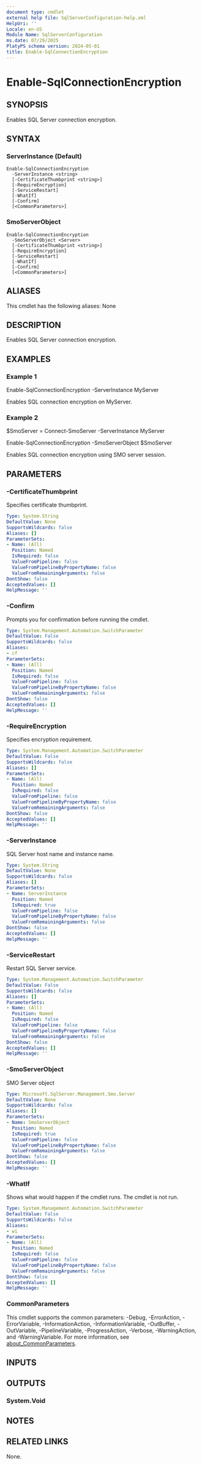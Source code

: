```yaml
---
document type: cmdlet
external help file: SqlServerConfiguration-help.xml
HelpUri: ''
Locale: en-US
Module Name: SqlServerConfiguration
ms.date: 07/29/2025
PlatyPS schema version: 2024-05-01
title: Enable-SqlConnectionEncryption
---
```


# Enable-SqlConnectionEncryption

## SYNOPSIS

Enables SQL Server connection encryption.

## SYNTAX

### ServerInstance (Default)

```
Enable-SqlConnectionEncryption
  -ServerInstance <string>
  [-CertificateThumbprint <string>]
  [-RequireEncryption]
  [-ServiceRestart]
  [-WhatIf]
  [-Confirm]
  [<CommonParameters>]
```

### SmoServerObject

```
Enable-SqlConnectionEncryption
  -SmoServerObject <Server>
  [-CertificateThumbprint <string>]
  [-RequireEncryption]
  [-ServiceRestart]
  [-WhatIf]
  [-Confirm]
  [<CommonParameters>]
```

## ALIASES

This cmdlet has the following aliases:
  None

## DESCRIPTION

Enables SQL Server connection encryption.

## EXAMPLES

### Example 1

Enable-SqlConnectionEncryption -ServerInstance MyServer

Enables SQL connection encryption on MyServer.

### Example 2

$SmoServer = Connect-SmoServer -ServerInstance MyServer

Enable-SqlConnectionEncryption -SmoServerObject $SmoServer

Enables SQL connection encryption using SMO server session.

## PARAMETERS

### -CertificateThumbprint

Specifies certificate thumbprint.

```yaml
Type: System.String
DefaultValue: None
SupportsWildcards: false
Aliases: []
ParameterSets:
- Name: (All)
  Position: Named
  IsRequired: false
  ValueFromPipeline: false
  ValueFromPipelineByPropertyName: false
  ValueFromRemainingArguments: false
DontShow: false
AcceptedValues: []
HelpMessage: ''
```

### -Confirm

Prompts you for confirmation before running the cmdlet.

```yaml
Type: System.Management.Automation.SwitchParameter
DefaultValue: False
SupportsWildcards: false
Aliases:
- cf
ParameterSets:
- Name: (All)
  Position: Named
  IsRequired: false
  ValueFromPipeline: false
  ValueFromPipelineByPropertyName: false
  ValueFromRemainingArguments: false
DontShow: false
AcceptedValues: []
HelpMessage: ''
```

### -RequireEncryption

Specifies encryption requirement.

```yaml
Type: System.Management.Automation.SwitchParameter
DefaultValue: False
SupportsWildcards: false
Aliases: []
ParameterSets:
- Name: (All)
  Position: Named
  IsRequired: false
  ValueFromPipeline: false
  ValueFromPipelineByPropertyName: false
  ValueFromRemainingArguments: false
DontShow: false
AcceptedValues: []
HelpMessage: ''
```

### -ServerInstance

SQL Server host name and instance name.

```yaml
Type: System.String
DefaultValue: None
SupportsWildcards: false
Aliases: []
ParameterSets:
- Name: ServerInstance
  Position: Named
  IsRequired: true
  ValueFromPipeline: false
  ValueFromPipelineByPropertyName: false
  ValueFromRemainingArguments: false
DontShow: false
AcceptedValues: []
HelpMessage: ''
```

### -ServiceRestart

Restart SQL Server service.

```yaml
Type: System.Management.Automation.SwitchParameter
DefaultValue: False
SupportsWildcards: false
Aliases: []
ParameterSets:
- Name: (All)
  Position: Named
  IsRequired: false
  ValueFromPipeline: false
  ValueFromPipelineByPropertyName: false
  ValueFromRemainingArguments: false
DontShow: false
AcceptedValues: []
HelpMessage: ''
```

### -SmoServerObject

SMO Server object

```yaml
Type: Microsoft.SqlServer.Management.Smo.Server
DefaultValue: None
SupportsWildcards: false
Aliases: []
ParameterSets:
- Name: SmoServerObject
  Position: Named
  IsRequired: true
  ValueFromPipeline: false
  ValueFromPipelineByPropertyName: false
  ValueFromRemainingArguments: false
DontShow: false
AcceptedValues: []
HelpMessage: ''
```

### -WhatIf

Shows what would happen if the cmdlet runs.
The cmdlet is not run.

```yaml
Type: System.Management.Automation.SwitchParameter
DefaultValue: False
SupportsWildcards: false
Aliases:
- wi
ParameterSets:
- Name: (All)
  Position: Named
  IsRequired: false
  ValueFromPipeline: false
  ValueFromPipelineByPropertyName: false
  ValueFromRemainingArguments: false
DontShow: false
AcceptedValues: []
HelpMessage: ''
```

### CommonParameters

This cmdlet supports the common parameters: -Debug, -ErrorAction, -ErrorVariable,
-InformationAction, -InformationVariable, -OutBuffer, -OutVariable, -PipelineVariable,
-ProgressAction, -Verbose, -WarningAction, and -WarningVariable. For more information, see
[about_CommonParameters](https://go.microsoft.com/fwlink/?LinkID=113216).

## INPUTS

## OUTPUTS

### System.Void



## NOTES




## RELATED LINKS

None.

